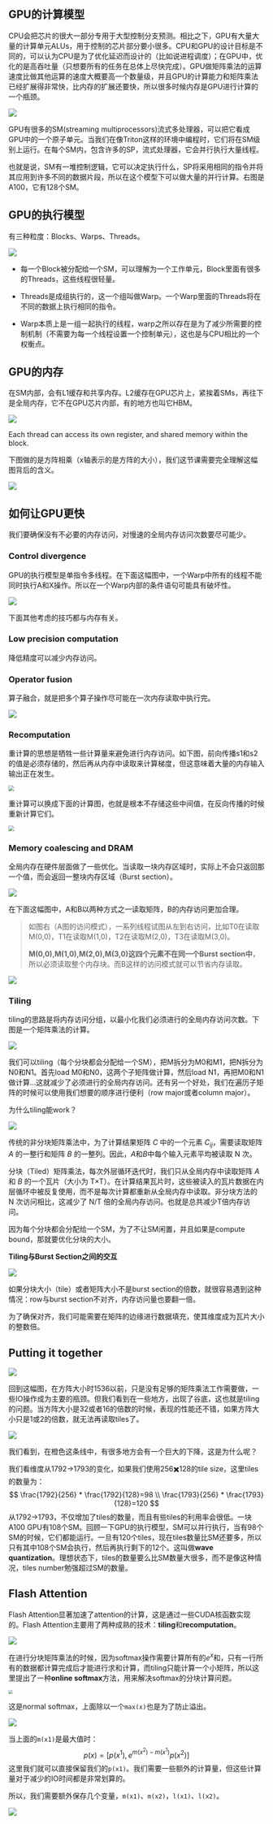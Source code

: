 ## GPU的计算模型

CPU会把芯片的很大一部分专用于大型控制分支预测。相比之下，GPU有大量大量的计算单元ALUs，用于控制的芯片部分要小很多。CPU和GPU的设计目标是不同的，可以认为CPU是为了优化延迟而设计的（比如说进程调度）；在GPU中，优化的是高吞吐量（只想要所有的任务在总体上尽快完成）。GPU做矩阵乘法的运算速度比做其他运算的速度大概要高一个数量级，并且GPU的计算能力和矩阵乘法已经扩展得非常快，比内存的扩展还要快，所以很多时候内存是GPU进行计算的一个瓶颈。

![](./img/GPU-1.jpg)

GPU有很多的SM(streaming multiprocessors)流式多处理器，可以把它看成GPU中的一个原子单元。当我们在像Triton这样的环境中编程时，它们将在SM级别上运行。在每个SM内，包含许多的SP，流式处理器，它会并行执行大量线程。

也就是说，SM有一堆控制逻辑，它可以决定执行什么，SP将采用相同的指令并将其应用到许多不同的数据片段，所以在这个模型下可以做大量的并行计算。右图是A100，它有128个SM。



## GPU的执行模型

有三种粒度：Blocks、Warps、Threads。

![](./img/GPU-ExcutionModel.jpg)

* 每一个Block被分配给一个SM，可以理解为一个工作单元，Block里面有很多的Threads，这些线程很轻量。

* Threads是成组执行的，这一个组叫做Warp。一个Warp里面的Threads将在不同的数据上执行相同的指令。

* Warp本质上是一组一起执行的线程，warp之所以存在是为了减少所需要的控制机制（不需要为每一个线程设置一个控制单元），这也是与CPU相比的一个权衡点。



## GPU的内存

在SM内部，会有L1缓存和共享内存。L2缓存在GPU芯片上，紧挨着SMs，再往下是全局内存，它不在GPU芯片内部，有的地方也叫它HBM。

![](./img/GPU-MemoryModel.jpg)

Each thread can access its own register, and shared memory within the block.

下图做的是方阵相乘（x轴表示的是方阵的大小），我们这节课需要完全理解这幅图背后的含义。

![](./img/GPU-2.jpg)



## 如何让GPU更快

我们要确保没有不必要的内存访问，对慢速的全局内存访问次数要尽可能少。

### Control divergence

GPU的执行模型是单指令多线程。在下面这幅图中，一个Warp中所有的线程不能同时执行A和X操作。所以在一个Warp内部的条件语句可能具有破坏性。

![](./img/GPU-Controldivergence.jpg)

下面其他考虑的技巧都与内存有关。



### Low precision computation

降低精度可以减少内存访问。



### Operator fusion

算子融合，就是把多个算子操作尽可能在一次内存读取中执行完。

![](./img/GPU-Operatorfusion.jpg)



### Recomputation

重计算的思想是牺牲一些计算量来避免进行内存访问。如下图，前向传播s1和s2的值是必须存储的，然后再从内存中读取来计算梯度，但这意味着大量的内存输入输出正在发生。

<img src="./img/GPU-Recomputation-1.jpg" style="zoom:67%;" />

重计算可以换成下面的计算图，也就是根本不存储这些中间值，在反向传播的时候重新计算它们。

<img src="./img/GPU-Recomputation-2.jpg" style="zoom:67%;" />



### Memory coalescing and DRAM

全局内存在硬件层面做了一些优化。当读取一块内存区域时，实际上不会只返回那一个值，而会返回一整块内存区域（Burst section）。

![](./img/GPU-Burstsection.jpg)

在下面这幅图中，A和B以两种方式之一读取矩阵，B的内存访问更加合理。

> 如图右（A图的访问模式），一系列线程试图从左到右访问，比如T0在读取M(0,0)，T1在读取M(1,0)，T2在读取M(2,0)，T3在读取M(3,0)。
>
> **M(0,0),M(1,0),M(2,0),M(3,0)这四个元素不在同一个Burst section中**，所以必须读取整个内存块。而B这样的访问模式就可以节省内存读取。

![](./img/GPU-Burstsection-1.jpg)



### Tiling

tiling的思路是将内存访问分组，以最小化我们必须进行的全局内存访问次数。下图是一个矩阵乘法的计算。

![](./img/GPU-Tiling-1.jpg)

我们可以tiling（每个分块都会分配给一个SM），把M拆分为M0和M1，把N拆分为N0和N1。首先load M0和N0，这两个子矩阵做计算，然后load N1，再把M0和N1做计算...这就减少了必须进行的全局内存访问。还有另一个好处，我们在遍历子矩阵的时候可以使用我们想要的顺序进行便利（row major或者column major）。

为什么tiling能work？

![](./img/GPU-Tiling-2.jpg)

传统的非分块矩阵乘法中，为了计算结果矩阵 $C$ 中的一个元素 $C_{ij}$，需要读取矩阵 $A$ 的一整行和矩阵 $B$ 的一整列。因此，$A$和$B$中每个输入元素平均被读取 N 次。

分块（Tiled）矩阵乘法，每次外层循环迭代时，我们只从全局内存中读取矩阵 $A$ 和 $B$ 的一个瓦片（大小为 T×T）。在计算结果瓦片时，这些被读入的瓦片数据在内层循环中被反复使用，而不是每次计算都重新从全局内存中读取。非分块方法的 N 次访问相比，这减少了 N/T 倍的全局内存访问。也就是总共减少T倍内存访问。

因为每个分块都会分配给一个SM，为了不让SM闲置，并且如果是compute bound，那就要优化分块的大小。

**Tiling与Burst Section之间的交互**

![](./img/GPU-Tiling-3.jpg)

如果分块大小（tile）或者矩阵大小不是burst section的倍数，就很容易遇到这种情况：row与burst section不对齐，内存访问量也要翻一倍。

为了确保对齐，我们可能需要在矩阵的边缘进行数据填充，使其维度成为瓦片大小的整数倍。



## Putting it together

![](./img/GPU-2.jpg)

回到这幅图，在方阵大小时1536以前，只是没有足够的矩阵乘法工作需要做，一些IO操作成为主要的瓶颈。但我们看到在一些地方，出现了谷底，这也就是tiling的问题。当方阵大小是32或者16的倍数的时候，表现的性能还不错，如果方阵大小只是1或2的倍数，就无法再读取tiles了。

![](./img/GPU-3.jpg)

我们看到，在橙色这条线中，有很多地方会有一个巨大的下降，这是为什么呢？

我们看维度从1792->1793的变化，如果我们使用256✖️128的tile size，这里tiles的数量为：
$$
\frac{1792}{256} * \frac{1792}{128}=98 \\
\frac{1793}{256} * \frac{1793}{128}=120
$$
从1792->1793，不仅增加了tiles的数量，而且有些tiles的利用率会很低。一块A100 GPU有108个SM。回顾一下GPU的执行模型，SM可以并行执行，当有98个SM的时候，它们都能运行。一旦有120个tiles，现在tiles数量比SM还要多，所以只有其中108个SM会执行，然后再执行剩下的12个。这叫做**wave quantization**。理想状态下，tiles的数量要么比SM数量大很多，而不是像这种情况，tiles number勉强超过SM的数量。



## Flash Attention

Flash Attention显著加速了attention的计算，这是通过一些CUDA核函数实现的。Flash Attention主要用了两种成熟的技术：**tiling**和**recomputation**。

![](./img/GPU-FlashAttention-1.jpg)

在进行分块矩阵乘法的时候，因为softmax操作需要计算所有的$e^x$和，只有一行所有的数据都计算完成后才能进行求和计算，而tiling只能计算一个小矩阵，所以这里提出了一种**online softmax**方法，用来解决softmax的分块计算问题。

<img src="./img/GPU-Softmax-1.jpg" style="zoom:50%;" />

这是normal softmax，上面除以一个`max(x)`也是为了防止溢出。

![](./img/GPU-OnlineSoftmax.jpg)

当上面的`m(x1)`是最大值时：
$$
p(x)=[p(x^1), e^{m(x^2)-m(x^1)}p(x^2)]
$$
这里我们就可以直接保留我们的`p(x1)`。我们需要一些额外的计算量，但这些计算量对于减少的IO时间都是非常划算的。

所以，我们需要额外保存几个变量，`m(x1)`、`m(x2)`，`l(x1)`、`l(x2)`。

![](./img/GPU-FlashAttention-2.jpg)
